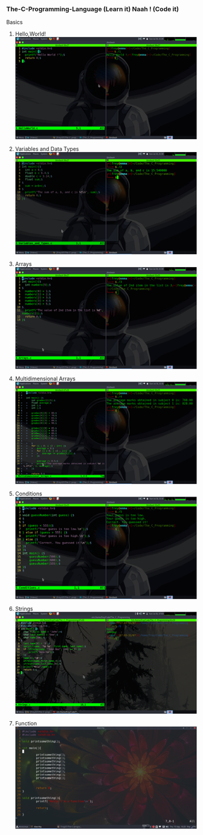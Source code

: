 ### The-C-Programming-Language (Learn it) Naah ! (Code it)

Basics 

1. Hello,World!
![1](img/1.png)

2. Variables and Data Types
![2](img/2.png)

3. Arrays
![3](img/3.png)

4. Multidimensional Arrays
![4](img/4.png)

5. Conditions
![5](img/5.png)

6. Strings
![6](img/6.png)

7. Function
![7](img/7.png)
